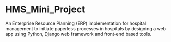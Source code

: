 # HMS_Mini_Project
An Enterprise Resource Planning (ERP) implementation for hospital management to initiate paperless processes in hospitals by designing a web app using Python, Django web framework and front-end based tools.
